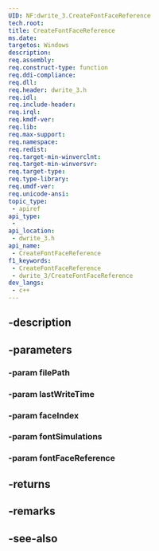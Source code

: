 ```yaml
---
UID: NF:dwrite_3.CreateFontFaceReference
tech.root: 
title: CreateFontFaceReference
ms.date: 
targetos: Windows
description: 
req.assembly: 
req.construct-type: function
req.ddi-compliance: 
req.dll: 
req.header: dwrite_3.h
req.idl: 
req.include-header: 
req.irql: 
req.kmdf-ver: 
req.lib: 
req.max-support: 
req.namespace: 
req.redist: 
req.target-min-winverclnt: 
req.target-min-winversvr: 
req.target-type: 
req.type-library: 
req.umdf-ver: 
req.unicode-ansi: 
topic_type:
 - apiref
api_type:
 - 
api_location:
 - dwrite_3.h
api_name:
 - CreateFontFaceReference
f1_keywords:
 - CreateFontFaceReference
 - dwrite_3/CreateFontFaceReference
dev_langs:
 - c++
---
```


## -description

## -parameters

### -param filePath

### -param lastWriteTime

### -param faceIndex

### -param fontSimulations

### -param fontFaceReference

## -returns

## -remarks

## -see-also

